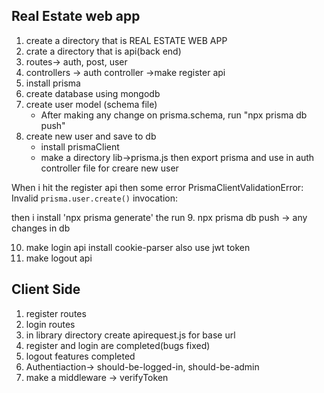 ## Real Estate web app
1. create a directory that is REAL ESTATE WEB APP
2. crate a directory that is api(back end)
3. routes-> auth, post, user
4. controllers -> auth controller ->make register api
5. install prisma
6. create database using mongodb
7. create user model (schema file)
    - After making any change on prisma.schema, run "npx prisma db push"
8. create new user and save to db
    - install prismaClient
    - make a directory lib->prisma.js then export prisma and use in auth controller file for creare new user

When i hit the register api then some error 
PrismaClientValidationError:
Invalid `prisma.user.create()` invocation:

then i install 'npx prisma generate' the run
9. npx prisma db push -> any changes in db

10. make login api 
install cookie-parser
also use jwt token
11. make logout api
## Client Side
1. register routes
2. login routes
3. in library directory create apirequest.js for base url
4. register and login are completed(bugs fixed)
5. logout features completed
6. Authentiaction-> should-be-logged-in, should-be-admin
7. make a middleware -> verifyToken



 






 